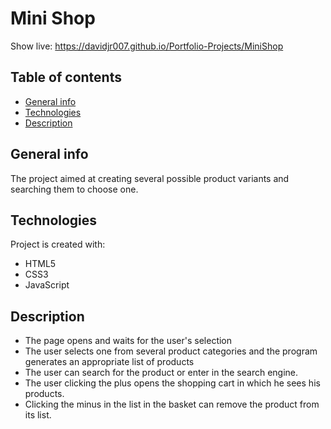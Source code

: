 # Mini Shop
Show live: https://davidjr007.github.io/Portfolio-Projects/MiniShop

## Table of contents
* [General info](#general-info)
* [Technologies](#technologies)
* [Description](#description)

## General info
The project aimed at creating several possible product variants and searching them to choose one.
	
## Technologies
Project is created with:
- HTML5
- CSS3
- JavaScript

## Description
- The page opens and waits for the user's selection
- The user selects one from several product categories and the program generates an appropriate list of products
- The user can search for the product or enter in the search engine.
- The user clicking the plus opens the shopping cart in which he sees his products. 
- Clicking the minus in the list in the basket can remove the product from its list.
